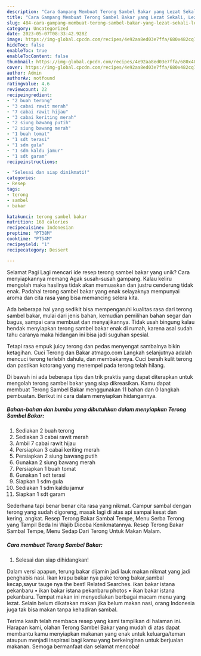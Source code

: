 ```yaml
---
description: "Cara Gampang Membuat Terong Sambel Bakar yang Lezat Sekali, Lezat"
title: "Cara Gampang Membuat Terong Sambel Bakar yang Lezat Sekali, Lezat"
slug: 484-cara-gampang-membuat-terong-sambel-bakar-yang-lezat-sekali-lezat
category: Uncategorized
date: 2023-05-07T08:33:42.928Z
image: https://img-global.cpcdn.com/recipes/4e92aa8ed03e7ffa/680x482cq70/terong-sambel-bakar-foto-resep-utama.jpg
hideToc: false
enableToc: true
enableTocContent: false
thumbnail: https://img-global.cpcdn.com/recipes/4e92aa8ed03e7ffa/680x482cq70/terong-sambel-bakar-foto-resep-utama.jpg
cover: https://img-global.cpcdn.com/recipes/4e92aa8ed03e7ffa/680x482cq70/terong-sambel-bakar-foto-resep-utama.jpg
author: Admin
authorAv: notfound
ratingvalue: 4.6
reviewcount: 22
recipeingredient:
- "2 buah terong"
- "3 cabai rawit merah"
- "7 cabai rawit hijau"
- "3 cabai keriting merah"
- "2 siung bawang putih"
- "2 siung bawang merah"
- "1 buah tomat"
- "1 sdt terasi"
- "1 sdm gula"
- "1 sdm kaldu jamur"
- "1 sdt garam"
recipeinstructions:

- "Selesai dan siap dinikmati!"
categories:
- Resep
tags:
- terong
- sambel
- bakar

katakunci: terong sambel bakar 
nutrition: 168 calories
recipecuisine: Indonesian
preptime: "PT38M"
cooktime: "PT54M"
recipeyield: "1"
recipecategory: Dessert

---
```



Selamat Pagi Lagi mencari ide resep terong sambel bakar yang unik? Cara menyiapkannya memang Agak susah-susah gampang. Kalau keliru mengolah maka hasilnya tidak akan memuaskan dan justru cenderung tidak enak. Padahal terong sambel bakar yang enak selayaknya mempunyai aroma dan cita rasa yang bisa memancing selera kita.


Ada beberapa hal yang sedikit bisa mempengaruhi kualitas rasa dari terong sambel bakar, mulai dari jenis bahan, kemudian pemilihan bahan segar dan bagus, sampai cara membuat dan menyajikannya. Tidak usah bingung kalau hendak menyiapkan terong sambel bakar enak di rumah, karena asal sudah tahu caranya maka hidangan ini bisa jadi suguhan spesial.

Tetapi rasa empuk juicy terong dan pedas menyengat sambalnya bikin ketagihan. Cuci Terong dan Bakar atmago.com Langkah selanjutnya adalah mencuci terong terlebih dahulu, dan membakarnya. Cuci bersih kulit terong dan pastikan kotorang yang menempel pada terong telah hilang.


Di bawah ini ada beberapa tips dan trik praktis yang dapat diterapkan untuk mengolah terong sambel bakar yang siap dikreasikan. Kamu dapat membuat Terong Sambel Bakar menggunakan 11 bahan dan 0 langkah pembuatan. Berikut ini cara dalam menyiapkan hidangannya.

<!--inarticleads1-->

##### Bahan-bahan dan bumbu yang dibutuhkan dalam menyiapkan Terong Sambel Bakar:

1. Sediakan 2 buah terong
1. Sediakan 3 cabai rawit merah
1. Ambil 7 cabai rawit hijau
1. Persiapkan 3 cabai keriting merah
1. Persiapkan 2 siung bawang putih
1. Gunakan 2 siung bawang merah
1. Persiapkan 1 buah tomat
1. Gunakan 1 sdt terasi
1. Siapkan 1 sdm gula
1. Sediakan 1 sdm kaldu jamur
1. Siapkan 1 sdt garam


Sederhana tapi benar benar cita rasa yang nikmat. Campur sambal dengan terong yang sudah digoreng, masak lagi di atas api sampai kesat dan kering, angkat. Resep Terong Bakar Sambal Tempe, Menu Serba Terong yang Tampil Beda Ini Wajib Dicoba Kenikmatannya. Resep Terong Bakar Sambal Tempe, Menu Sedap Dari Terong Untuk Makan Malam. 

<!--inarticleads2-->

##### Cara membuat Terong Sambel Bakar:


1. Selesai dan siap dihidangkan!

Dalam versi apapun, terung bakar dijamin jadi lauk makan nikmat yang jadi penghabis nasi. Ikan krapu bakar nya pake terong bakar,sambal kecap,sayur tauge nya the best! Related Searches. ikan bakar istana pekanbaru • ikan bakar istana pekanbaru photos • ikan bakar istana pekanbaru. Tempat makan ini menyediakan berbagai macam menu yang lezat. Selain belum dikatakan makan jika belum makan nasi, orang Indonesia juga tak bisa makan tanpa kehadiran sambal. 

Terima kasih telah membaca resep yang kami tampilkan di halaman ini. Harapan kami, olahan Terong Sambel Bakar yang mudah di atas dapat membantu kamu menyiapkan makanan yang enak untuk keluarga/teman ataupun menjadi inspirasi bagi kamu yang berkeinginan untuk berjualan makanan. Semoga bermanfaat dan selamat mencoba!
